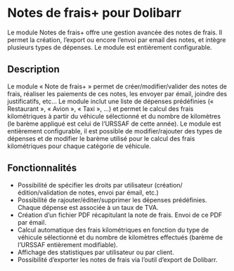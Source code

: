 # Notes de frais+ pour Dolibarr
Le module Notes de frais+ offre une gestion avancée des notes de frais. Il permet la création, 
l’export ou encore l’envoi par email des notes, et intègre plusieurs types de 
dépenses. Le module est entièrement configurable. 

## Description
Le module « Note de frais+ » permet de créer/modifier/valider des notes de frais, réaliser 
les paiements de ces notes, les envoyer par émail, joindre des justificatifs, etc...
Le module inclut une liste de dépenses prédéfinies (« Restaurant », « Avion », « Taxi », ...) 
et permet le calcul des frais kilométriques à partir du véhicule sélectionné et du nombre de 
kilomètres (le barème appliqué est celui de l’URSSAF de cette année).
Le module est entièrement configurable, il est possible de modifier/rajouter des types de 
dépenses et de modifier le barème utilisé pour le calcul des frais kilométriques pour 
chaque catégorie de véhicule.

## Fonctionnalités
* Possibilité de spécifier les droits par utilisateur (création/édition/validation de notes, envoi par émail, etc.)
* Possibilité de rajouter/éditer/supprimer les dépenses prédéfinies. Chaque dépense est associée à un taux de TVA.
* Création d’un fichier PDF récapitulant la note de frais. Envoi de ce PDF par émail.
* Calcul automatique des frais kilométriques en fonction du type de véhicule sélectionné et du nombre de kilomètres effectués (barème de l’URSSAF entièrement modifiable).
* Affichage des statistiques par utilisateur ou par client.
* Possibilité d’exporter les notes de frais via l’outil d’export de Dolibarr.

